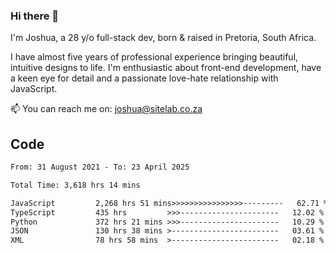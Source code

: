 ### Hi there 👋

I'm Joshua, a 28 y/o full-stack dev, born & raised in Pretoria, South Africa. 

I have almost five years of professional experience bringing beautiful, intuitive designs to life. I'm enthusiastic about front-end development, have a keen eye for detail and a passionate love-hate relationship with JavaScript.

📫 You can reach me on: joshua@sitelab.co.za

## **Code**

<!--START_SECTION:waka-->

```txt
From: 31 August 2021 - To: 23 April 2025

Total Time: 3,618 hrs 14 mins

JavaScript         2,268 hrs 51 mins>>>>>>>>>>>>>>>>---------   62.71 %
TypeScript         435 hrs         >>>----------------------   12.02 %
Python             372 hrs 21 mins >>>----------------------   10.29 %
JSON               130 hrs 38 mins >------------------------   03.61 %
XML                78 hrs 58 mins  >------------------------   02.18 %
```

<!--END_SECTION:waka-->
